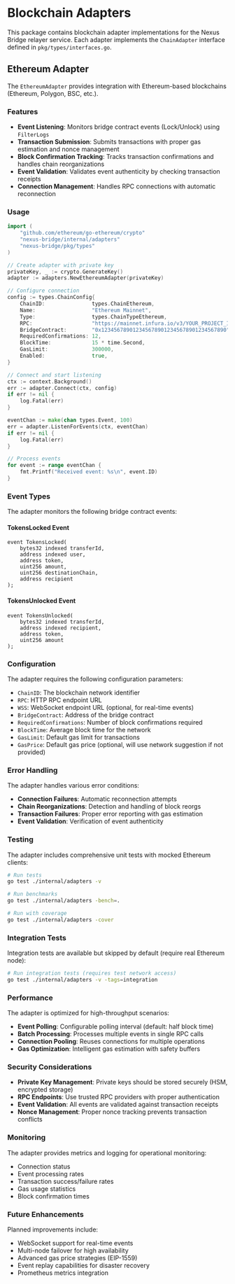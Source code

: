 # Blockchain Adapters

This package contains blockchain adapter implementations for the Nexus Bridge relayer service. Each adapter implements the `ChainAdapter` interface defined in `pkg/types/interfaces.go`.

## Ethereum Adapter

The `EthereumAdapter` provides integration with Ethereum-based blockchains (Ethereum, Polygon, BSC, etc.).

### Features

- **Event Listening**: Monitors bridge contract events (Lock/Unlock) using `FilterLogs`
- **Transaction Submission**: Submits transactions with proper gas estimation and nonce management
- **Block Confirmation Tracking**: Tracks transaction confirmations and handles chain reorganizations
- **Event Validation**: Validates event authenticity by checking transaction receipts
- **Connection Management**: Handles RPC connections with automatic reconnection

### Usage

```go
import (
    "github.com/ethereum/go-ethereum/crypto"
    "nexus-bridge/internal/adapters"
    "nexus-bridge/pkg/types"
)

// Create adapter with private key
privateKey, _ := crypto.GenerateKey()
adapter := adapters.NewEthereumAdapter(privateKey)

// Configure connection
config := types.ChainConfig{
    ChainID:               types.ChainEthereum,
    Name:                  "Ethereum Mainnet",
    Type:                  types.ChainTypeEthereum,
    RPC:                   "https://mainnet.infura.io/v3/YOUR_PROJECT_ID",
    BridgeContract:        "0x1234567890123456789012345678901234567890",
    RequiredConfirmations: 12,
    BlockTime:             15 * time.Second,
    GasLimit:              300000,
    Enabled:               true,
}

// Connect and start listening
ctx := context.Background()
err := adapter.Connect(ctx, config)
if err != nil {
    log.Fatal(err)
}

eventChan := make(chan types.Event, 100)
err = adapter.ListenForEvents(ctx, eventChan)
if err != nil {
    log.Fatal(err)
}

// Process events
for event := range eventChan {
    fmt.Printf("Received event: %s\n", event.ID)
}
```

### Event Types

The adapter monitors the following bridge contract events:

#### TokensLocked Event

```solidity
event TokensLocked(
    bytes32 indexed transferId,
    address indexed user,
    address token,
    uint256 amount,
    uint256 destinationChain,
    address recipient
);
```

#### TokensUnlocked Event

```solidity
event TokensUnlocked(
    bytes32 indexed transferId,
    address indexed recipient,
    address token,
    uint256 amount
);
```

### Configuration

The adapter requires the following configuration parameters:

- `ChainID`: The blockchain network identifier
- `RPC`: HTTP RPC endpoint URL
- `WSS`: WebSocket endpoint URL (optional, for real-time events)
- `BridgeContract`: Address of the bridge contract
- `RequiredConfirmations`: Number of block confirmations required
- `BlockTime`: Average block time for the network
- `GasLimit`: Default gas limit for transactions
- `GasPrice`: Default gas price (optional, will use network suggestion if not provided)

### Error Handling

The adapter handles various error conditions:

- **Connection Failures**: Automatic reconnection attempts
- **Chain Reorganizations**: Detection and handling of block reorgs
- **Transaction Failures**: Proper error reporting with gas estimation
- **Event Validation**: Verification of event authenticity

### Testing

The adapter includes comprehensive unit tests with mocked Ethereum clients:

```bash
# Run tests
go test ./internal/adapters -v

# Run benchmarks
go test ./internal/adapters -bench=.

# Run with coverage
go test ./internal/adapters -cover
```

### Integration Tests

Integration tests are available but skipped by default (require real Ethereum node):

```bash
# Run integration tests (requires test network access)
go test ./internal/adapters -v -tags=integration
```

### Performance

The adapter is optimized for high-throughput scenarios:

- **Event Polling**: Configurable polling interval (default: half block time)
- **Batch Processing**: Processes multiple events in single RPC calls
- **Connection Pooling**: Reuses connections for multiple operations
- **Gas Optimization**: Intelligent gas estimation with safety buffers

### Security Considerations

- **Private Key Management**: Private keys should be stored securely (HSM, encrypted storage)
- **RPC Endpoints**: Use trusted RPC providers with proper authentication
- **Event Validation**: All events are validated against transaction receipts
- **Nonce Management**: Proper nonce tracking prevents transaction conflicts

### Monitoring

The adapter provides metrics and logging for operational monitoring:

- Connection status
- Event processing rates
- Transaction success/failure rates
- Gas usage statistics
- Block confirmation times

### Future Enhancements

Planned improvements include:

- WebSocket support for real-time events
- Multi-node failover for high availability
- Advanced gas price strategies (EIP-1559)
- Event replay capabilities for disaster recovery
- Prometheus metrics integration
